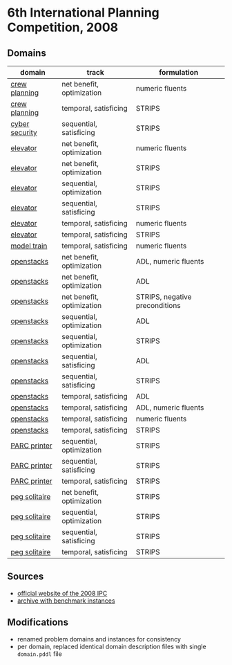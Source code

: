 # 6th International Planning Competition, 2008

## Domains

| domain | track | formulation |
|--------|-------|-------------|
| [crew planning](domains/crew-planning-net-benefit-optimization-numeric-fluents) | net benefit, optimization | numeric fluents |
| [crew planning](domains/crew-planning-temporal-satisficing-strips) | temporal, satisficing | STRIPS |
| [cyber security](domains/cyber-security-sequential-satisficing-strips) | sequential, satisficing | STRIPS |
| [elevator](domains/elevator-net-benefit-optimization-numeric-fluents) | net benefit, optimization | numeric fluents |
| [elevator](domains/elevator-net-benefit-optimization-strips) | net benefit, optimization | STRIPS |
| [elevator](domains/elevator-sequential-optimization-strips) | sequential, optimization | STRIPS |
| [elevator](domains/elevator-sequential-satisficing-strips) | sequential, satisficing | STRIPS |
| [elevator](domains/elevator-temporal-satisficing-numeric-fluents) | temporal, satisficing | numeric fluents |
| [elevator](domains/elevator-temporal-satisficing-strips) | temporal, satisficing | STRIPS |
| [model train](domains/model-train-temporal-satisficing-numeric-fluents) | temporal, satisficing | numeric fluents |
| [openstacks](domains/openstacks-net-benefit-optimization-adl-numeric-fluents) | net benefit, optimization | ADL, numeric fluents |
| [openstacks](domains/openstacks-net-benefit-optimization-adl) | net benefit, optimization | ADL |
| [openstacks](domains/openstacks-net-benefit-optimization-strips-negative-preconditions) | net benefit, optimization | STRIPS, negative preconditions |
| [openstacks](domains/openstacks-sequential-optimization-adl) | sequential, optimization | ADL |
| [openstacks](domains/openstacks-sequential-optimization-strips) | sequential, optimization | STRIPS |
| [openstacks](domains/openstacks-sequential-satisficing-adl) | sequential, satisficing | ADL |
| [openstacks](domains/openstacks-sequential-satisficing-strips) | sequential, satisficing | STRIPS |
| [openstacks](domains/openstacks-temporal-satisficing-adl) | temporal, satisficing | ADL |
| [openstacks](domains/openstacks-temporal-satisficing-adl-numeric-fluents) | temporal, satisficing | ADL, numeric fluents |
| [openstacks](domains/openstacks-temporal-satisficing-numeric-fluents) | temporal, satisficing | numeric fluents |
| [openstacks](domains/openstacks-temporal-satisficing-strips) | temporal, satisficing | STRIPS |
| [PARC printer](domains/parc-printer-sequential-optimization-strips) | sequential, optimization | STRIPS |
| [PARC printer](domains/parc-printer-sequential-satisficing-strips) | sequential, satisficing | STRIPS |
| [PARC printer](domains/parc-printer-temporal-satisficing-strips) | temporal, satisficing | STRIPS |
| [peg solitaire](domains/peg-solitaire-net-benefit-optimization-strips) | net benefit, optimization | STRIPS |
| [peg solitaire](domains/peg-solitaire-sequential-optimization-strips) | sequential, optimization | STRIPS |
| [peg solitaire](domains/peg-solitaire-sequential-satisficing-strips) | sequential, satisficing | STRIPS |
| [peg solitaire](domains/peg-solitaire-temporal-satisficing-strips) | temporal, satisficing | STRIPS |

## Sources

* [official website of the 2008 IPC][1]
* [archive with benchmark instances][2]

## Modifications

* renamed problem domains and instances for consistency
* per domain, replaced identical domain description files with single `domain.pddl` file




[1]:http://ipc08.icaps-conference.org/
[2]:http://ipc08.icaps-conference.org/deterministic/data/domains/ipc2008.tar.bz2
